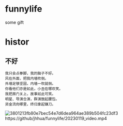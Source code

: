 # funnylife
some gift


# histor
## 不好
```
我只会点拳脚，我的脑子不好。
风在外面，把我内墙吹倒。
外墙足够坚固，内墙一吹就倒。
你看他们亦是如此，小丑在哪欢笑。
我把房门关上，故事如此可笑。
明星、导演合演，群演鼓起腰包。
资金流向哪里，终归拿起镰刀。
```
![3801213fb80e7bec54e7d6dea964ae389b504fc23df3](https://user-images.githubusercontent.com/69577632/216248224-8e115897-01b5-4951-810a-6b0e3a20aba1.jpg)
https://github/jhhua/funnylife/20230119_video.mp4
